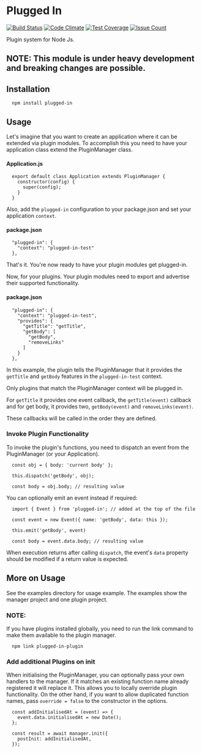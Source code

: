 # Plugged In

[![Build Status](https://travis-ci.org/rawphp/plugged-in.svg?branch=master)](https://travis-ci.org/rawphp/plugged-in)
[![Code Climate](https://codeclimate.com/github/rawphp/plugged-in/badges/gpa.svg)](https://codeclimate.com/github/rawphp/plugged-in)
[![Test Coverage](https://codeclimate.com/github/rawphp/plugged-in/badges/coverage.svg)](https://codeclimate.com/github/rawphp/plugged-in/coverage)
[![Issue Count](https://codeclimate.com/github/rawphp/plugged-in/badges/issue_count.svg)](https://codeclimate.com/github/rawphp/plugged-in)

Plugin system for Node Js.

## NOTE: This module is under heavy development and breaking changes are possible.

## Installation

      npm install plugged-in

## Usage

Let's imagine that you want to create an application where it can be extended via plugin modules. To accomplish this you need to have your application class extend
the PluginManager class.

#### Application.js

      export default class Application extends PluginManager {
        constructor(config) {
          super(config);
        }
      }

Also, add the `plugged-in` configuration to your package.json and set your application `context`.

#### package.json

      "plugged-in": {
        "context": "plugged-in-test"
      },

That's it. You're now ready to have your plugin modules get plugged-in.


Now, for your plugins. Your plugin modules need to export and advertise their supported functionality.

#### package.json

      "plugged-in": {
        "context": "plugged-in-test",
        "provides": {
          "getTitle": "getTitle",
          "getBody": [
            "getBody",
            "removeLinks"
          ]
        }
      },

In this example, the plugin tells the PluginManager that it provides the `getTitle` and `getBody` features in the `plugged-in-test` context.

Only plugins that match the PluginManager context will be plugged in.

For `getTitle` it provides one event callback, the `getTitle(event)` callback and for get body, it provides two, `getBody(event)` and `removeLinks(event)`.

These callbacks will be called in the order they are defined.

### Invoke Plugin Functionality

To invoke the plugin's functions, you need to dispatch an event from the PluginManager (or your Application).

      const obj = { body: 'current body' };

      this.dispatch('getBody', obj);

      const body = obj.body; // resulting value

You can optionally emit an event instead if required:

      import { Event } from 'plugged-in'; // added at the top of the file

      const event = new Event({ name: 'getBody', data: this });

      this.emit('getBody', event)

      const body = event.data.body; // resulting value

When execution returns after calling `dispatch`, the event's `data` property should be modified if a return value is expected.


## More on Usage

See the examples directory for usage example. The examples show the manager project and one plugin project.

### NOTE:

If you have plugins installed globally, you need to run the link command to make them
available to the plugin manager.

      npm link plugged-in-plugin

### Add additional Plugins on init

When initialising the PluginManager, you can optionally pass your own handlers to the manager. If it matches an existing function name
already registered it will replace it. This allows you to locally override plugin functionality. On the other hand, if you want to allow
duplicated function names, pass `override = false` to the constructor in the options.

      const addInitialisedAt = (event) => {
        event.data.initialisedAt = new Date();
      };

      const result = await manager.init({
        postInit: addInitialisedAt,
      });

